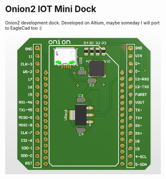 # Onion2 IOT Mini Dock

Onion2 development dock.
Developed on Altium, maybe someday I will port to EagleCad too :)



![](imgs/onion.jpg)
